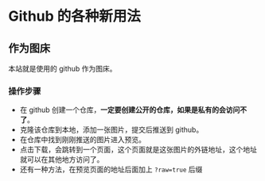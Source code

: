# Github 的各种新用法
## 作为图床
本站就是使用的 github 作为图床。

### 操作步骤
- 在 github 创建一个仓库，**一定要创建公开的仓库，如果是私有的会访问不了**。
- 克隆该仓库到本地，添加一张图片，提交后推送到 github。
- 在仓库中找到刚刚推送的图片进入预览。
- 点击下载，会跳转到一个页面，这个页面就是这张图片的外链地址，这个地址就可以在其他地方访问了。
- 还有一种方法，在预览页面的地址后面加上 `?raw=true` 后缀
